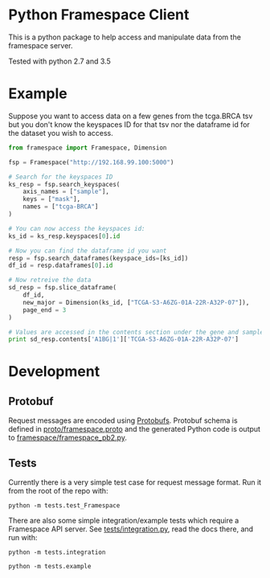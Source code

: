 # Python Framespace Client

This is a python package to help access and manipulate data from the framespace server.

Tested with python 2.7 and 3.5

# Example

Suppose you want to access data on a few genes from the tcga.BRCA tsv but you don't know the keyspaces ID for that tsv nor the dataframe id for the dataset you wish to access.

```python
from framespace import Framespace, Dimension

fsp = Framespace("http://192.168.99.100:5000")

# Search for the keyspaces ID
ks_resp = fsp.search_keyspaces(
    axis_names = ["sample"],
    keys = ["mask"],
    names = ["tcga-BRCA"]
)

# You can now access the keyspaces id:
ks_id = ks_resp.keyspaces[0].id

# Now you can find the dataframe id you want
resp = fsp.search_dataframes(keyspace_ids=[ks_id])
df_id = resp.dataframes[0].id

# Now retreive the data
sd_resp = fsp.slice_dataframe(
    df_id,
    new_major = Dimension(ks_id, ["TCGA-S3-A6ZG-01A-22R-A32P-07"]),
    page_end = 3
)

# Values are accessed in the contents section under the gene and sample names:
print sd_resp.contents['A1BG|1']['TCGA-S3-A6ZG-01A-22R-A32P-07']
```

# Development

## Protobuf

Request messages are encoded using [Protobufs](https://developers.google.com/protocol-buffers/). Protobuf schema is defined in [proto/framespace.proto](proto/framespace.proto) and the generated Python code is output to [framespace/framespace_pb2.py](framespace/framespace_pb2.py).

## Tests

Currently there is a very simple test case for request message format.
Run it from the root of the repo with:

`python -m tests.test_Framespace`

There are also some simple integration/example tests which require a Framespace API
server. See [tests/integration.py](tests/integration.py), read the docs there, and run with:

`python -m tests.integration`

`python -m tests.example`

